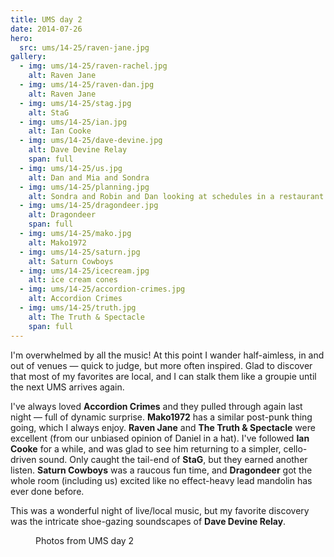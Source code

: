 ```yaml
---
title: UMS day 2
date: 2014-07-26
hero:
  src: ums/14-25/raven-jane.jpg
gallery:
  - img: ums/14-25/raven-rachel.jpg
    alt: Raven Jane
  - img: ums/14-25/raven-dan.jpg
    alt: Raven Jane
  - img: ums/14-25/stag.jpg
    alt: StaG
  - img: ums/14-25/ian.jpg
    alt: Ian Cooke
  - img: ums/14-25/dave-devine.jpg
    alt: Dave Devine Relay
    span: full
  - img: ums/14-25/us.jpg
    alt: Dan and Mia and Sondra
  - img: ums/14-25/planning.jpg
    alt: Sondra and Robin and Dan looking at schedules in a restaurant booth
  - img: ums/14-25/dragondeer.jpg
    alt: Dragondeer
    span: full
  - img: ums/14-25/mako.jpg
    alt: Mako1972
  - img: ums/14-25/saturn.jpg
    alt: Saturn Cowboys
  - img: ums/14-25/icecream.jpg
    alt: ice cream cones
  - img: ums/14-25/accordion-crimes.jpg
    alt: Accordion Crimes
  - img: ums/14-25/truth.jpg
    alt: The Truth & Spectacle
    span: full
---
```


I'm overwhelmed by all the music! At this point I wander half-aimless,
in and out of venues — quick to judge, but more often inspired. Glad to
discover that most of my favorites are local, and I can stalk them like
a groupie until the next UMS arrives again.

<!-- intro -->

I've always loved
**Accordion Crimes**
and they pulled through
again last night — full of dynamic surprise.
**Mako1972** has a similar post-punk thing
going, which I always enjoy.
**Raven Jane** and
**The Truth & Spectacle** were excellent
(from our unbiased opinion of Daniel in a hat).
I've followed **Ian Cooke** for a while, and was glad to see
him returning to a simpler, cello-driven sound. Only caught the tail-end
of **StaG**, but they earned another listen.
**Saturn Cowboys** was a raucous fun time,
and **Dragondeer** got the whole room (including
us) excited like no effect-heavy lead mandolin has ever done before.

This was a wonderful night of live/local music, but my favorite
discovery was the intricate shoe-gazing soundscapes of
**Dave Devine Relay**.

<figure>
  <media-gallery
    :@from-data="gallery"
  ></media-gallery>
  <figcaption>Photos from UMS day 2</figcaption>
</figure>
